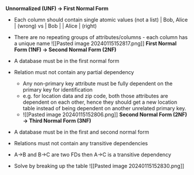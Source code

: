 **Unnormalized (UNF) -> First Normal Form**
- Each column should contain single atomic values (not a list)
| Bob, Alice | (wrong)
vs
| Bob  |
| Alice | (right)

- There are no repeating groups of attributes/columns - each column has a unique name
![[Pasted image 20240115152817.png]]
**First Normal Form (1NF) -> Second Normal Form (2NF)**
- A database must be in the first normal form
- Relation must not contain any partial dependency
	- Any non-primary key attribute must be fully dependent on the primary key for identification
	- e.g. for location data and zip code, both those attributes are dependent on each other, hence they should get a new location table instead of being dependent on another unrelated primary key. 
	- ![[Pasted image 20240115152806.png]]
**Second Normal Form (2NF) -> Third Normal Form (3NF)**
- A database must be in the first and second normal form
- Relations must not contain any transitive dependencies
- A->B and B->C are two FDs then A->C is a transitive dependency
- Solve by breaking up the table 
![[Pasted image 20240115152830.png]]